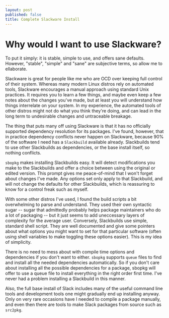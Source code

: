 ```yaml
---
layout: post
published: false
title: Complete Slackware Install
---
```


# Why would I want to use Slackware?

To put it simply: it is stable, simple to use, and offers sane defaults. However, "stable", "simple" and "sane" are subjective terms, so allow me to ellaborate. 

Slackware is great for people like me who are OCD over keeping full control of their system. Whereas many modern Linux distros rely on automated tools, Slackware encourages a manual approach using standard Unix practices. It requires you to learn a few things, and maybe even keep a few notes about the changes you've made, but at least you will understand how things interrelate on your system. In my experience, the automated tools of other distros might not do what you think they're doing, and can lead in the long term to undesirable changes and untraceable breakage. 

The thing that puts many off using Slackware is that it has no officially supported dependency resolution for its packages. I've found, however, that in practice dependency conflicts never happen on Slackware, because 90% of the software I need has a `Slackbuild` available already. Slackbuilds tend to use other Slackbuilds as dependencies, or the base install itself, so nothing conflicts. 

`sbopkg` makes installing Slackbuilds easy. It will detect modifications you make to the Slackbuilds and offer a choice between using the original or edited version. This prompt gives me peace-of-mind that I won't forget about changes I've made. Any options set only apply to that Slackbuild, and will not change the defaults for other Slackbuilds, which is reassuring to know for a control freak such as myself.

With some other distros I've used, I found the build scripts a bit overwhelming to parse and understand. They used their own syntactic sugar -- sugar that admittedly probably helps package maintainers who do a lot of packaging -- but it just seems to add uneccessary layers of complexity for the average user. Conversely, Slackbuilds use simple, standard shell script. They are well documented and give some pointers about what options you might want to set for that particular software (often using shell variables to make toggling these options easier). This is my idea of simplicity.

There is no need to mess about with compile time options and dependencies if you don't want to either. `sbopkg` supports `queue` files to find and install all the needed dependencies automatically. So if you don't care about installing all the possible dependencies for a package, sbopkg will offer to use a queue file to install everything in the right order first time. I've never had a problem installing a Slackbuild in this manner. 

Also, the full base install of Slack includes many of the useful command line tools and development tools one might gradually end up installing anyway. Only on very rare occasions have I needed to compile a package manually, and even then there are tools to make Slack packages from source such as `src2pkg`.